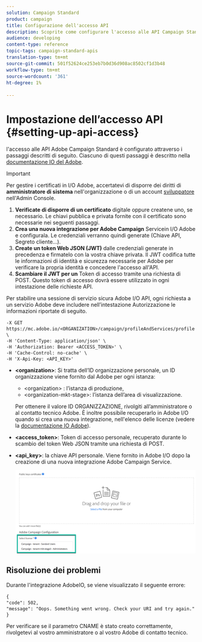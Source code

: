 ```yaml
---
solution: Campaign Standard
product: campaign
title: Configurazione dell'accesso API
description: Scoprite come configurare l'accesso alle API Campaign Standard.
audience: developing
content-type: reference
topic-tags: campaign-standard-apis
translation-type: tm+mt
source-git-commit: 501f52624ce253eb7b0d36d908ac8502cf1d3b48
workflow-type: tm+mt
source-wordcount: '361'
ht-degree: 1%

---
```



# Impostazione dell’accesso API {#setting-up-api-access}

 l&#39;accesso alle API Adobe Campaign Standard è configurato attraverso i passaggi descritti di seguito. Ciascuno di questi passaggi è descritto nella [ documentazione IO del Adobe](https://www.adobe.io/authentication/auth-methods.html#!AdobeDocs/adobeio-auth/master/AuthenticationOverview/ServiceAccountIntegration.md).

>[!IMPORTANT]
>
>Per gestire i certificati in  I/O Adobe, accertatevi di disporre dei diritti di <b>amministratore di sistema</b> nell&#39;organizzazione o di un account [sviluppatore](https://helpx.adobe.com/enterprise/using/manage-developers.html)</a> nell&#39;Admin Console.

1. **Verificate di disporre di un certificato** digitale oppure createne uno, se necessario. Le chiavi pubblica e privata fornite con il certificato sono necessarie nei seguenti passaggi.
1. **Crea una nuova integrazione per  Adobe Campaign** Servicein  I/O Adobe e configurala. Le credenziali verranno quindi generate (Chiave API, Segreto cliente...).
1. **Create un token Web JSON (JWT)** dalle credenziali generate in precedenza e firmatelo con la vostra chiave privata. Il JWT codifica tutte le informazioni di identità e sicurezza necessarie per  Adobe per verificare la propria identità e concedere l&#39;accesso all&#39;API.
1. **Scambiare il JWT per un** Token di accesso tramite una richiesta di POST. Questo token di accesso dovrà essere utilizzato in ogni intestazione delle richieste API.

Per stabilire una sessione di servizio sicura  Adobe I/O API, ogni richiesta a un servizio  Adobe deve includere nell’intestazione Autorizzazione le informazioni riportate di seguito.

```
-X GET https://mc.adobe.io/<ORGANIZATION>/campaign/profileAndServices/profile \
-H 'Content-Type: application/json' \
-H 'Authorization: Bearer <ACCESS_TOKEN>' \
-H 'Cache-Control: no-cache' \
-H 'X-Api-Key: <API_KEY>'
```

* **&lt;organization>**: Si tratta dell’ID organizzazione personale, un ID organizzazione viene fornito dal Adobe  per ogni istanza:

   * &lt;organization> : l’istanza di produzione,
   * &lt;organization-mkt-stage>: l’istanza dell’area di visualizzazione.

   Per ottenere il valore ID ORGANIZZAZIONE, rivolgiti all’amministratore o al contatto tecnico  Adobe. È inoltre possibile recuperarlo in  Adobe I/O quando si crea una nuova integrazione, nell&#39;elenco delle licenze (vedere la <a href="https://www.adobe.io/authentication.html"> documentazione IO Adobe</a>).

* **&lt;access_token>**: Token di accesso personale, recuperato durante lo scambio del token Web JSON tramite una richiesta di POST.

* **&lt;api_key>**: la chiave API personale. Viene fornito in  Adobe I/O dopo la creazione di una nuova integrazione  Adobe Campaign Service.

   ![testo alt](assets/tenant.png)

## Risoluzione dei problemi

Durante l&#39;integrazione AdobeIO, se viene visualizzato il seguente errore:

```
{ 
"code": 502, 
"message": "Oops. Something went wrong. Check your URI and try again." 
}
```


Per verificare se il parametro CNAME è stato creato correttamente, rivolgetevi al vostro amministratore o al vostro  Adobe di contatto tecnico.